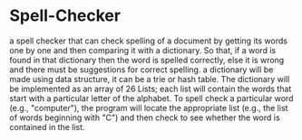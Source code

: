 # Spell-Checker
a spell checker that can check spelling of a document by getting its words one by one and then comparing it with a dictionary. So that, if a word is found in that dictionary then the word is spelled correctly, else it is wrong and there must be suggestions for correct spelling. a dictionary will be made using data structure, it can be a trie or hash table. The dictionary will be implemented as an array of 26 Lists; each list will contain the words that start with a particular letter of the alphabet. To spell check a particular word (e.g., "computer"), the program will locate the appropriate list (e.g., the list of words beginning with "C") and then check to see whether the word is contained in the list. 
